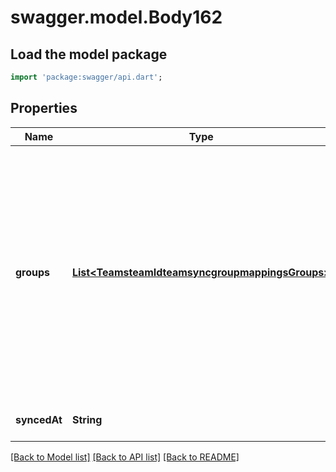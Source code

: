 # swagger.model.Body162

## Load the model package
```dart
import 'package:swagger/api.dart';
```

## Properties
Name | Type | Description | Notes
------------ | ------------- | ------------- | -------------
**groups** | [**List&lt;TeamsteamIdteamsyncgroupmappingsGroups&gt;**](TeamsteamIdteamsyncgroupmappingsGroups.md) | The IdP groups you want to connect to a GitHub team. When updating, the new &#x60;groups&#x60; object will replace the original one. You must include any existing groups that you don&#x27;t want to remove. | [default to []]
**syncedAt** | **String** |  | [optional] [default to null]

[[Back to Model list]](../README.md#documentation-for-models) [[Back to API list]](../README.md#documentation-for-api-endpoints) [[Back to README]](../README.md)

